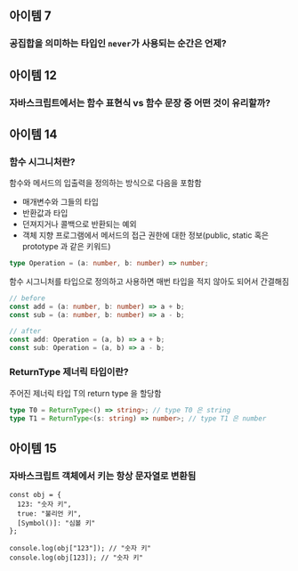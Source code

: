 ## 아이템 7

### 공집합을 의미하는 타입인 `never`가 사용되는 순간은 언제?

## 아이템 12

### 자바스크립트에서는 함수 표현식 vs 함수 문장 중 어떤 것이 유리할까?

## 아이템 14

### 함수 시그니처란?

함수와 메서드의 입출력을 정의하는 방식으로 다음을 포함함

- 매개변수와 그들의 타입
- 반환값과 타입
- 던져지거나 콜백으로 반환되는 예외
- 객체 지향 프로그램에서 메서드의 접근 권한에 대한 정보(public, static 혹은 prototype 과 같은 키워드)

```typescript
type Operation = (a: number, b: number) => number;
```

함수 시그니처를 타입으로 정의하고 사용하면 매번 타입을 적지 않아도 되어서 간결해짐

```typescript
// before
const add = (a: number, b: number) => a + b;
const sub = (a: number, b: number) => a - b;

// after
const add: Operation = (a, b) => a + b;
const sub: Operation = (a, b) => a - b;
```

### ReturnType 제너릭 타입이란?

주어진 제너릭 타입 T의 return type 을 할당함

```typescript
type T0 = ReturnType<() => string>; // type T0 은 string
type T1 = ReturnType<(s: string) => number>; // type T1 은 number
```

## 아이템 15

### 자바스크립트 객체에서 키는 항상 문자열로 변환됨

```
const obj = {
  123: "숫자 키",
  true: "불리언 키",
  [Symbol()]: "심볼 키"
};

console.log(obj["123"]); // "숫자 키"
console.log(obj[123]); // "숫자 키"
```
